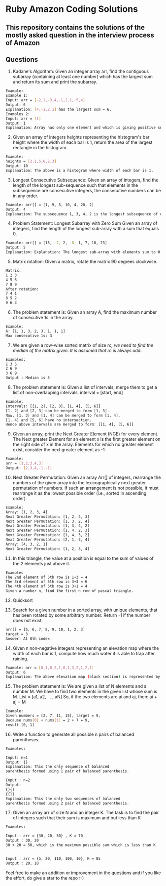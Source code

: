 # Ruby Amazon Coding Solutions
## This repository contains the solutions of the mostly asked question in the interview process of Amazon


## Questions


1) Kadane's Algorithm: Given an integer array arr, find the contiguous subarray (containing at least one number) which has the largest sum and return its sum and print the subarray.

```sh
Example:
Example 1:
Input: arr = [-2,1,-3,4,-1,2,1,-5,4]
Output: 6
Explanation: [4,-1,2,1] has the largest sum = 6.
Examples 2:
Input: arr = [1]
Output: 1
Explanation: Array has only one element and which is giving positive sum of 1.
```

2) Given an array of integers heights representing the histogram's bar height where the width of each bar is 1, return the area of the largest rectangle in the histogram.
```sh
Example:
heights = [2,1,5,6,2,3]
Output: 10
Explanation: The above is a histogram where width of each bar is 1.
```

3) Longest Consecutive Subsequence: Given an array of integers, find the length of the longest sub-sequence such that elements in the subsequence are consecutive integers, the consecutive numbers can be in any order.
```sh
Example: arr[] = [1, 9, 3, 10, 4, 20, 2]
Output: 4
Explanation: The subsequence 1, 3, 4, 2 is the longest subsequence of consecutive elements
```

4) Problem Statement: Longest Subarray with Zero Sum
Given an array of integers, find the length of the longest sub-array with a sum that equals 0.
```sh
Example: arr[] = [15, -2, 2, -8, 1, 7, 10, 23]
Output: 5
Explanation: Explanation: The longest sub-array with elements sum to 0 is [-2, 2, -8, 1, 7]
```

5) Matrix rotation: Given a matrix, rotate the matrix 90 degrees clockwise.
```sh
Matrix:
1 2 3
4 5 6
7 8 9
After rotation:
7 4 1
8 5 2
9 6 3
```
6) The problem statement is: Given an array A, find the maximum number of consecutive 1s in the array.
```sh
Example:
A: [1, 1, 3, 2, 3, 1, 1, 1]
Max consecutive 1s: 3
```

7) We are given a row-wise sorted matrix of size r*c, we need to find the median of the matrix given. It is assumed that r*c is always odd.
```sh
Examples:
1 3 5
2 6 9
3 6 9
Output : Median is 5
```

8) The problem statement is: Given a list of intervals, merge them to get a list of non-overlapping intervals.
interval = [start, end]
```sh
Example:
Intervals: [[1, 2], [2, 3], [1, 4], [5, 6]]
[1, 2] and [2, 3] can be merged to form [1, 3].
Now, [1, 3] and [1, 4] can be merged to form [1, 4].
[1, 4] and [5, 6] have no intersection.
Hence above intervals are merged to form: [[1, 4], [5, 6]]
```

9) Given an array, print the Next Greater Element (NGE) for every element. The Next greater Element for an element x is the first greater element on the right side of x in the array. Elements for which no greater element exist, consider the next greater element as -1.
```sh
Example:
arr = [1,2,3,4,3]
Output: [2,3,4,-1,-1]
```

10) Next Greater Permutation: Given an array Arr[] of integers, rearrange the numbers of the given array into the lexicographically next greater permutation of numbers.
If such an arrangement is not possible, it must rearrange it as the lowest possible order (i.e., sorted in ascending order).
```sh
Example:
Array: [1, 2, 3, 4]
Next Greater Permutation: [1, 2, 4, 3]
Next Greater Permutation: [1, 3, 2, 4]
Next Greater Permutation: [1, 3, 4, 2]
Next Greater Permutation: [1, 4, 2, 3]
Next Greater Permutation: [1, 4, 3, 2]
Next Greater Permutation: [2, 1, 3, 4]
Array: [4, 3, 2, 1]
Next Greater Permutation: [1, 2, 3, 4]
```

11) In this triangle, the value at a position is equal to the sum of values of the 2 elements just above it.
```sh
Examples
The 2nd element of 5th row is 1+3 = 4
The 3rd element of 5th row is 3+3 = 6
The 4th element of 5th row is 3+1 = 4
Given a number n, find the first n row of pascal triangle.
```

12) Quicksort


13) Search for a given number in a sorted array, with unique elements, that has been rotated by some arbitrary number. Return -1 if the number does not exist.
```sh
arr[] = [5, 6, 7, 8, 9, 10, 1, 2, 3]
target = 3
Answer: At 8th index
```
14) Given n non-negative integers representing an elevation map where the width of each bar is 1, compute how much water it is able to trap after raining.
```sh
Example: arr = [0,1,0,2,1,0,1,3,2,1,2,1]
Output: 6
Explanation: The above elevation map (black section) is represented by array [0,1,0,2,1,0,1,3,2,1,2,1]. In this case, 6 units of rain water (blue section) are being trapped.
```

15) The problem statement is: We are given a list of N elements and a number M. We have to find two elements in the given list whose sum is M.
List = [a1, a2, ... , aN]
So, if the two elements are ai and aj, then:
ai + aj = M
```sh
Example:
Given numbers = [2, 7, 11, 15], target = 9,
Because nums[0] + nums[1] = 2 + 7 = 9,
result [0, 1]
```

16) Write a function to generate all possible n pairs of balanced parentheses. 
```sh
Examples: 

Input: n=1
Output: {}
Explanation: This the only sequence of balanced 
parenthesis formed using 1 pair of balanced parenthesis. 

Input : n=2
Output: 
{}{}
{{}}
Explanation: This the only two sequences of balanced 
parenthesis formed using 2 pair of balanced parenthesis. 
```
17) Given an array arr of size N and an integer K. The task is to find the pair of integers such that their sum is maximum and but less than K 
```sh
Examples: 

Input : arr = {30, 20, 50} , K = 70 
Output : 30, 20 
30 + 20 = 50, which is the maximum possible sum which is less than K
 

Input : arr = {5, 20, 110, 100, 10}, K = 85 
Output : 20, 10 
```

Feel free to make an addition or improvement in the questions and if you like the effort, do give a star to the repo :-) 
